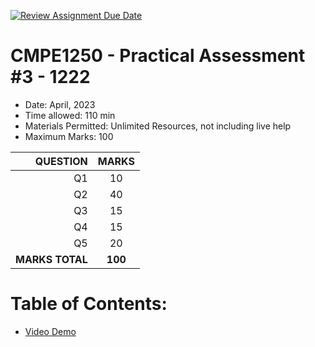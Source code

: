 [![Review Assignment Due Date](https://classroom.github.com/assets/deadline-readme-button-24ddc0f5d75046c5622901739e7c5dd533143b0c8e959d652212380cedb1ea36.svg)](https://classroom.github.com/a/Mc7L5woN)
# CMPE1250 - Practical Assessment #3 - 1222
- Date: April, 2023
- Time allowed: 110 min
- Materials Permitted: Unlimited Resources, not including live help
- Maximum Marks: 100

|**QUESTION**|**MARKS**|             
| ----------:|:-------:| 
| Q1         | 10      |               
| Q2         | 40      |   
| Q3         | 15      |   
| Q4         | 15      |   
| Q5         | 20      |   
|**MARKS TOTAL**   |**100**  |       

# Table of Contents:
- [Video Demo](https://www.youtube.com/watch?v=snAJRh5HKe4)



